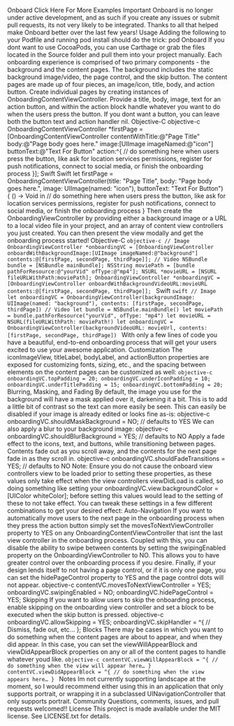 Onboard Click Here For More Examples Important Onboard is no longer under active development, and as such if you create any issues or submit pull requests, its not very likely to be integrated. Thanks to all that helped make Onboard better over the last few years! Usage Adding the following to your Podfile and running pod install should do the trick: pod Onboard If you dont want to use CocoaPods, you can use Carthage or grab the files located in the Source folder and pull them into your project manually. Each onboarding experience is comprised of two primary components - the background and the content pages. The background includes the static background image/video, the page control, and the skip button. The content pages are made up of four pieces, an image/icon, title, body, and action button. Create individual pages by creating instances of OnboardingContentViewController. Provide a title, body, image, text for an action button, and within the action block handle whatever you want to do when the users press the button. If you dont want a button, you can leave both the button text and action handler nil. Objective-C objective-c OnboardingContentViewController *firstPage = [OnboardingContentViewController contentWithTitle:@"Page Title" body:@"Page body goes here." image:[UIImage imageNamed:@"icon"] buttonText:@"Text For Button" action:^{ // do something here when users press the button, like ask for location services permissions, register for push notifications, connect to social media, or finish the onboarding process }]; Swift Swift let firstPage = OnboardingContentViewController(title: "Page Title", body: "Page body goes here.", image: UIImage(named: "icon"), buttonText: "Text For Button") { () -> Void in // do something here when users press the button, like ask for location services permissions, register for push notifications, connect to social media, or finish the onboarding process } Then create the OnboardingViewController by providing either a background image or a URL to a local video file in your project, and an array of content view controllers you just created. You can then present the view modally and get the onboarding process started! Objective-C ```objective-c // Image OnboardingViewController *onboardingVC = [OnboardingViewController onboardWithBackgroundImage:[UIImage imageNamed:@"background"] contents:@[firstPage, secondPage, thirdPage]]; // Video NSBundle bundle = [NSBundle mainBundle]; NSString moviePath = [bundle pathForResource:@"yourVid" ofType:@"mp4"]; NSURL *movieURL = [NSURL fileURLWithPath:moviePath]; OnboardingViewController *onboardingVC = [OnboardingViewController onboardWithBackgroundVideoURL:movieURL contents:@[firstPage, secondPage, thirdPage]]; ``` Swift ```swift // Image let onboardingVC = OnboardingViewController(backgroundImage: UIImage(named: "background"), contents: [firstPage, secondPage, thirdPage]) // Video let bundle = NSBundle.mainBundle() let moviePath = bundle.pathForResource("yourVid", ofType: "mp4") let movieURL = NSURL(fileURLWithPath: moviePath!) let onboardingVC = OnboardingViewController(backgroundVideoURL: movieUrl, contents: [firstPage, secondPage, thirdPage]) ``` With only a few lines of code you have a beautiful, end-to-end onboarding process that will get your users excited to use your awesome application. Customization The iconImageView, titleLabel, bodyLabel, and actionButton properties are exposed for customizing fonts, sizing, etc., and the spacing between elements on the content pages can be customized as well: ```objective-c onboardingVC.topPadding = 20; onboardingVC.underIconPadding = 10; onboardingVC.underTitlePadding = 15; onboardingVC.bottomPadding = 20; ``` Blurring, Masking, and Fading By default, the image you use for the background will have a mask applied over it, darkening it a bit. This is to add a little bit of contrast so the text can more easily be seen. This can easily be disabled if your image is already edited or looks fine as-is: objective-c onboardingVC.shouldMaskBackground = NO; // defaults to YES We can also apply a blur to your background image: objective-c onboardingVC.shouldBlurBackground = YES; // defaults to NO Apply a fade effect to the icons, text, and buttons, while transitioning between pages. Contents fade out as you scroll away, and the contents for the next page fade in as they scroll in. objective-c onboardingVC.shouldFadeTransitions = YES; // defaults to NO Note: Ensure you do not cause the onboard view controllers view to be loaded prior to setting these properties, as these values only take effect when the view controllers viewDidLoad is called, so doing something like setting your onboardingVC.view.backgroundColor = [UIColor whiteColor]; before setting this values would lead to the setting of these to not take effect. You can tweak these settings in a few different combinations to get your desired effect: Auto-Navigation If you want to automatically move users to the next page in the onboarding process when they press the action button simply set the movesToNextViewController property to YES on any OnboardingContentViewController that isnt the last view controller in the onboarding process. Coupled with this, you can disable the ability to swipe between contents by setting the swipingEnabled property on the OnboardingViewController to NO. This allows you to have greater control over the onboarding process if you desire. Finally, if your design lends itself to not having a page control, or if it is only one page, you can set the hidePageControl property to YES and the page control dots will not appear. objective-c contentVC.movesToNextViewController = YES; onboardingVC.swipingEnabled = NO; onboardingVC.hidePageControl = YES; Skipping If you want to allow users to skip the onboarding process, enable skipping on the onboarding view controller and set a block to be executed when the skip button is pressed. objective-c onboardingVC.allowSkipping = YES; onboardingVC.skipHandler = ^{ // Dismiss, fade out, etc... }; Blocks There may be cases in which you want to do something when the content pages are about to appear, and when they did appear. In this case, you can set the viewWillAppearBlock and viewDidAppearBlock properties on any or all of the content pages to handle whatever youd like. ```objective-c contentVC.viewWillAppearBlock = ^{ // do something when the view will appear here… } contentVC.viewDidAppearBlock = ^{ // do something when the view appears here… } ``` Notes Im not currently supporting landscape at the moment, so I would recommend either using this in an application that only supports portrait, or wrapping it in a subclassed UINavigationController that only supports portrait. Community Questions, comments, issues, and pull requests welcomed!! License This project is made available under the MIT license. See LICENSE.txt for details.